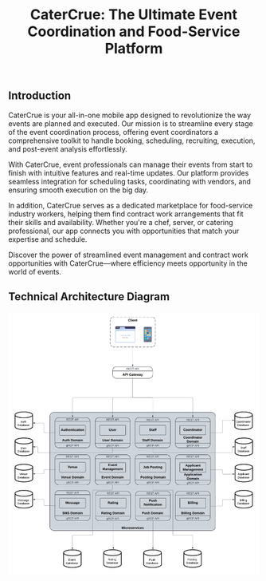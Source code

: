<h1 align="center">CaterCrue: The Ultimate Event Coordination and Food-Service Platform</h1> <br>

<!-- About the Project -->
## Introduction
CaterCrue is your all-in-one mobile app designed to revolutionize the way events are planned and executed. Our mission is to streamline every stage of the event coordination process, offering event coordinators a comprehensive toolkit to handle booking, scheduling, recruiting, execution, and post-event analysis effortlessly.

With CaterCrue, event professionals can manage their events from start to finish with intuitive features and real-time updates. Our platform provides seamless integration for scheduling tasks, coordinating with vendors, and ensuring smooth execution on the big day.

In addition, CaterCrue serves as a dedicated marketplace for food-service industry workers, helping them find contract work arrangements that fit their skills and availability. Whether you're a chef, server, or catering professional, our app connects you with opportunities that match your expertise and schedule.

Discover the power of streamlined event management and contract work opportunities with CaterCrue—where efficiency meets opportunity in the world of events.
<br>
## Technical Architecture Diagram
![Alt text](./notes/CaterCrue_Technical_Architecture_Diagram.png?raw=true "Technical Architecture Diagram")
